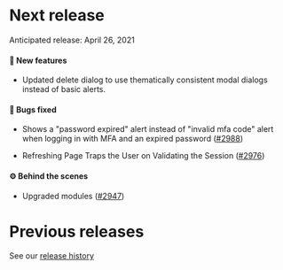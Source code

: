 # Next release

Anticipated release: April 26, 2021

#### 🚀 New features

- Updated delete dialog to use thematically consistent modal dialogs instead of basic alerts.

#### 🐛 Bugs fixed
- Shows a "password expired" alert instead of "invalid mfa code" alert when logging in with MFA and an expired password ([#2988])

- Refreshing Page Traps the User on Validating the Session ([#2976])

#### ⚙️ Behind the scenes

- Upgraded modules ([#2947])

# Previous releases

See our [release history](https://github.com/CMSgov/eAPD/releases)

[#2988]: https://github.com/CMSgov/eAPD/issues/2988
[#2947]: https://github.com/CMSgov/eAPD/issues/2947
[#2976]: https://github.com/CMSgov/eAPD/issues/2976

